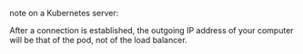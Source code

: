 note on a Kubernetes server:

After a connection is established, the outgoing IP address
of your computer will be that of the pod, not of the load balancer.
